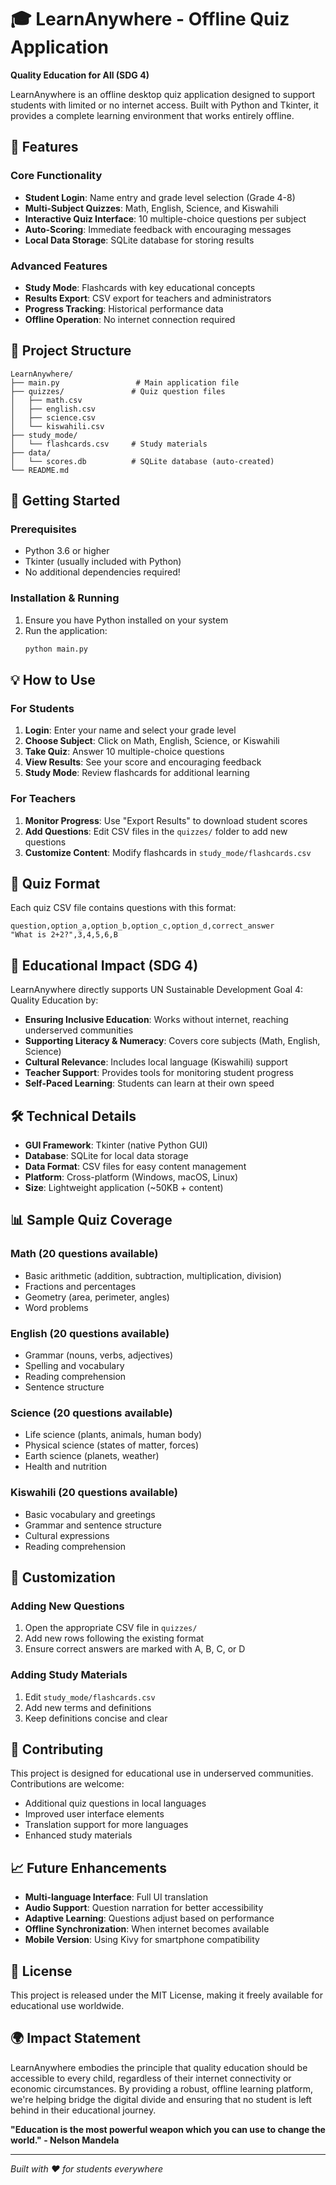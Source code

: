# 🎓 LearnAnywhere - Offline Quiz Application

**Quality Education for All (SDG 4)**

LearnAnywhere is an offline desktop quiz application designed to support students with limited or no internet access. Built with Python and Tkinter, it provides a complete learning environment that works entirely offline.

## 🌟 Features

### Core Functionality
- **Student Login**: Name entry and grade level selection (Grade 4-8)
- **Multi-Subject Quizzes**: Math, English, Science, and Kiswahili
- **Interactive Quiz Interface**: 10 multiple-choice questions per subject
- **Auto-Scoring**: Immediate feedback with encouraging messages
- **Local Data Storage**: SQLite database for storing results

### Advanced Features
- **Study Mode**: Flashcards with key educational concepts
- **Results Export**: CSV export for teachers and administrators
- **Progress Tracking**: Historical performance data
- **Offline Operation**: No internet connection required

## 📁 Project Structure

```
LearnAnywhere/
├── main.py                 # Main application file
├── quizzes/               # Quiz question files
│   ├── math.csv
│   ├── english.csv
│   ├── science.csv
│   └── kiswahili.csv
├── study_mode/
│   └── flashcards.csv     # Study materials
├── data/
│   └── scores.db          # SQLite database (auto-created)
└── README.md
```

## 🚀 Getting Started

### Prerequisites
- Python 3.6 or higher
- Tkinter (usually included with Python)
- No additional dependencies required!

### Installation & Running
1. Ensure you have Python installed on your system
2. Run the application:
   ```bash
   python main.py
   ```

## 💡 How to Use

### For Students
1. **Login**: Enter your name and select your grade level
2. **Choose Subject**: Click on Math, English, Science, or Kiswahili
3. **Take Quiz**: Answer 10 multiple-choice questions
4. **View Results**: See your score and encouraging feedback
5. **Study Mode**: Review flashcards for additional learning

### For Teachers
1. **Monitor Progress**: Use "Export Results" to download student scores
2. **Add Questions**: Edit CSV files in the `quizzes/` folder to add new questions
3. **Customize Content**: Modify flashcards in `study_mode/flashcards.csv`

## 📝 Quiz Format

Each quiz CSV file contains questions with this format:
```csv
question,option_a,option_b,option_c,option_d,correct_answer
"What is 2+2?",3,4,5,6,B
```

## 🎯 Educational Impact (SDG 4)

LearnAnywhere directly supports UN Sustainable Development Goal 4: Quality Education by:

- **Ensuring Inclusive Education**: Works without internet, reaching underserved communities
- **Supporting Literacy & Numeracy**: Covers core subjects (Math, English, Science)
- **Cultural Relevance**: Includes local language (Kiswahili) support
- **Teacher Support**: Provides tools for monitoring student progress
- **Self-Paced Learning**: Students can learn at their own speed

## 🛠️ Technical Details

- **GUI Framework**: Tkinter (native Python GUI)
- **Database**: SQLite for local data storage
- **Data Format**: CSV files for easy content management
- **Platform**: Cross-platform (Windows, macOS, Linux)
- **Size**: Lightweight application (~50KB + content)

## 📊 Sample Quiz Coverage

### Math (20 questions available)
- Basic arithmetic (addition, subtraction, multiplication, division)
- Fractions and percentages
- Geometry (area, perimeter, angles)
- Word problems

### English (20 questions available)
- Grammar (nouns, verbs, adjectives)
- Spelling and vocabulary
- Reading comprehension
- Sentence structure

### Science (20 questions available)
- Life science (plants, animals, human body)
- Physical science (states of matter, forces)
- Earth science (planets, weather)
- Health and nutrition

### Kiswahili (20 questions available)
- Basic vocabulary and greetings
- Grammar and sentence structure
- Cultural expressions
- Reading comprehension

## 🔧 Customization

### Adding New Questions
1. Open the appropriate CSV file in `quizzes/`
2. Add new rows following the existing format
3. Ensure correct answers are marked with A, B, C, or D

### Adding Study Materials
1. Edit `study_mode/flashcards.csv`
2. Add new terms and definitions
3. Keep definitions concise and clear

## 🤝 Contributing

This project is designed for educational use in underserved communities. Contributions are welcome:

- Additional quiz questions in local languages
- Improved user interface elements
- Translation support for more languages
- Enhanced study materials

## 📈 Future Enhancements

- **Multi-language Interface**: Full UI translation
- **Audio Support**: Question narration for better accessibility
- **Adaptive Learning**: Questions adjust based on performance
- **Offline Synchronization**: When internet becomes available
- **Mobile Version**: Using Kivy for smartphone compatibility

## 📄 License

This project is released under the MIT License, making it freely available for educational use worldwide.

## 🌍 Impact Statement

LearnAnywhere embodies the principle that quality education should be accessible to every child, regardless of their internet connectivity or economic circumstances. By providing a robust, offline learning platform, we're helping bridge the digital divide and ensuring that no student is left behind in their educational journey.

**"Education is the most powerful weapon which you can use to change the world." - Nelson Mandela**

---

*Built with ❤️ for students everywhere*